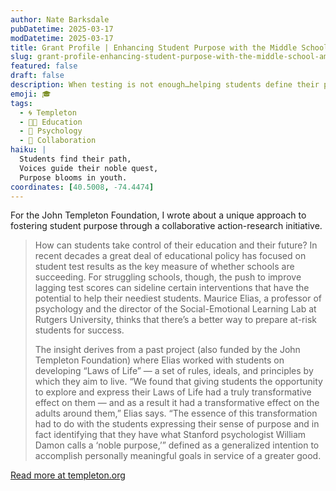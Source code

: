 ```yaml
---
author: Nate Barksdale
pubDatetime: 2025-03-17
modDatetime: 2025-03-17
title: Grant Profile | Enhancing Student Purpose with the Middle School Ambassador Program: A Collaborative Action-Research Study
slug: grant-profile-enhancing-student-purpose-with-the-middle-school-ambassador-program-a-collaborative-action-research-study
featured: false
draft: false
description: When testing is not enough…helping students define their purpose
emoji: 🎓
tags:
  - 🌀 Templeton
  - 👩‍🏫 Education
  - 🧠 Psychology
  - 🤝 Collaboration
haiku: |
  Students find their path,  
  Voices guide their noble quest,  
  Purpose blooms in youth.
coordinates: [40.5008, -74.4474]
---
```


For the John Templeton Foundation, I wrote about a unique approach to fostering student purpose through a collaborative action-research initiative.

> How can students take control of their education and their future? In recent decades a great deal of educational policy has focused on student test results as the key measure of whether schools are succeeding. For struggling schools, though, the push to improve lagging test scores can sideline certain interventions that have the potential to help their neediest students. Maurice Elias, a professor of psychology and the director of the Social-Emotional Learning Lab at Rutgers University, thinks that there’s a better way to prepare at-risk students for success.
>
> The insight derives from a past project (also funded by the John Templeton Foundation) where Elias worked with students on developing “Laws of Life” — a set of rules, ideals, and principles by which they aim to live. “We found that giving students the opportunity to explore and express their Laws of Life had a truly transformative effect on them — and as a result it had a transformative effect on the adults around them,” Elias says. “The essence of this transformation had to do with the students expressing their sense of purpose and in fact identifying that they have what Stanford psychologist William Damon calls a ‘noble purpose,’” defined as a generalized intention to accomplish personally meaningful goals in service of a greater good.

[Read more at templeton.org](https://www.templeton.org/grant/enhancing-student-purpose-with-the-middle-school-ambassador-program-a-collaborative-action-research-study-2)
